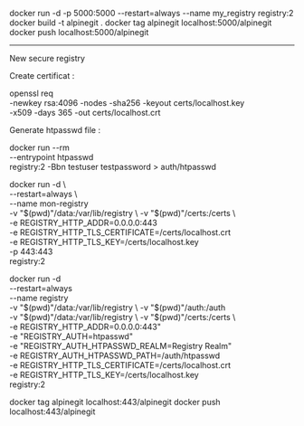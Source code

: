 docker run -d -p 5000:5000 --restart=always --name my_registry registry:2
docker build -t alpinegit .
docker tag alpinegit localhost:5000/alpinegit
docker push localhost:5000/alpinegit

----------------
New secure registry

Create certificat : 

openssl req \
    -newkey rsa:4096 -nodes -sha256 -keyout certs/localhost.key \
    -x509 -days 365 -out certs/localhost.crt

Generate htpasswd file :

docker run --rm \
    --entrypoint htpasswd \
    registry:2 -Bbn testuser testpassword > auth/htpasswd

docker run -d \           
    --restart=always \   
    --name mon-registry \
    -v "$(pwd)"/data:/var/lib/registry \
    -v "$(pwd)"/certs:/certs \         
    -e REGISTRY_HTTP_ADDR=0.0.0.0:443 \
    -e REGISTRY_HTTP_TLS_CERTIFICATE=/certs/localhost.crt \
    -e REGISTRY_HTTP_TLS_KEY=/certs/localhost.key \
    -p 443:443 \
    registry:2

docker run -d \
    --restart=always \
    --name registry \
    -v "$(pwd)"/data:/var/lib/registry \
    -v "$(pwd)"/auth:/auth \
    -v "$(pwd)"/data:/var/lib/registry \
    -v "$(pwd)"/certs:/certs \         
    -e REGISTRY_HTTP_ADDR=0.0.0.0:443" \
    -e "REGISTRY_AUTH=htpasswd" \
    -e "REGISTRY_AUTH_HTPASSWD_REALM=Registry Realm" \
    -e REGISTRY_AUTH_HTPASSWD_PATH=/auth/htpasswd \
    -e REGISTRY_HTTP_TLS_CERTIFICATE=/certs/localhost.crt \
    -e REGISTRY_HTTP_TLS_KEY=/certs/localhost.key \
    registry:2

docker tag alpinegit localhost:443/alpinegit
docker push localhost:443/alpinegit